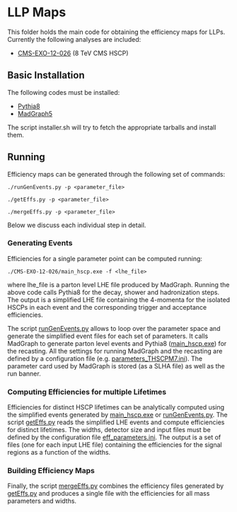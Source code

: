 # LLP Maps #

This folder holds the main code for obtaining the efficiency maps for LLPs. Currently the following analyses are included:

  * [CMS-EXO-12-026](https://twiki.cern.ch/twiki/bin/view/CMSPublic/PhysicsResultsEXO12026) (8 TeV CMS HSCP)

## Basic Installation ##

The following codes must be installed:

  * [Pythia8](http://lcgapp.cern.ch/project/simu/HepMC/)
  * [MadGraph5](https://launchpad.net/mg5amcnlo/)

The script installer.sh will try to fetch the appropriate tarballs and install them.


## Running ##

Efficiency maps can be generated through the following set of commands:

```
./runGenEvents.py -p <parameter_file>
```

```
./getEffs.py -p <parameter_file>
```

```
./mergeEffs.py -p <parameter_file>
```

Below we discuss each individual step in detail.

### Generating Events ###

Efficiencies for a single parameter point can be computed running:

```
./CMS-EXO-12-026/main_hscp.exe -f <lhe_file>
```

where lhe_file is a parton level LHE file produced by MadGraph.
Running the above code calls Pythia8 for the decay, shower and hadronization steps. The output is a simplified LHE file containing the 4-momenta for the isolated HSCPs in each event and the corresponding trigger and acceptance efficiencies.

The script [runGenEvents.py](runGenEvents.py) allows to loop over the parameter space and generate the simplified event files for each set of parameters.
It calls MadGraph to generate parton level events and Pythia8 ([main_hscp.exe](main_hscp.exe)) for the recasting.
All the settings for running MadGraph and the recasting are defined by a
 configuration file (e.g. [parameters_THSCPM7.ini](./eff_parameters_default.ini)).
 The parameter card used by MadGraph is stored (as a SLHA file) as well as the run banner.

### Computing Efficiencies for multiple Lifetimes ###

Efficiencies for distinct HSCP lifetimes can be analytically computed using the
simplified events generated by [main_hscp.exe](main_hscp.exe) or [runGenEvents.py](runGenEvents.py).
The script [getEffs.py](getEffs.py) reads the simplified LHE events and compute efficiencies for distinct lifetimes. The widths, detector size and input files must be defined by the configuration file [eff_parameters.ini](eff_parameters.ini).
The output is a set of files (one for each input LHE file) containing the efficiencies for the signal regions as a function of the widths.


### Building Efficiency Maps ###

Finally, the script [mergeEffs.py](mergeEffs.py) combines the efficiency files generated by [getEffs.py](getEffs.py) and produces a single file with the efficiencies for all mass parameters and widths.
